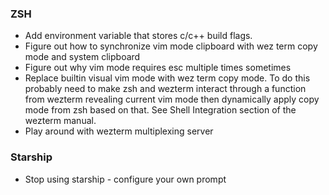 ### ZSH

- Add environment variable that stores c/c++ build flags.
- Figure out how to synchronize vim mode clipboard with wez
  term copy mode and system clipboard
- Figure out why vim mode requires esc multiple times sometimes
- Replace builtin visual vim mode with wez term copy mode. To
  do this probably need to make zsh and wezterm interact through
  a function from wezterm revealing current vim mode then dynamically
  apply copy mode from zsh based on that. See Shell Integration
  section of the wezterm manual.
- Play around with wezterm multiplexing server

### Starship

- Stop using starship - configure your own prompt

